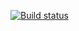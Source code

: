 [![Build status](https://ci.appveyor.com/api/projects/status/ooikrnmarjmedo9o/branch/main?svg=true)](https://ci.appveyor.com/project/IvanMyakin/postmanecho1-2-3/branch/main)